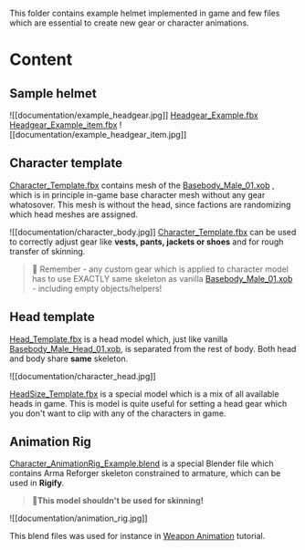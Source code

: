 This folder contains example helmet implemented in game and few files which are essential to create new gear or character animations.
# Content

## Sample helmet
 ![[documentation/example_headgear.jpg]]
[Headgear_Example.fbx](https://github.com/BohemiaInteractive/Arma-Reforger-Samples/blob/main/SampleMod_NewCharacter/Assets/Characters/SampleCharacter/Headgear_Example.fbx "Headgear_Example.fbx")
[Headgear_Example_item.fbx](https://github.com/BohemiaInteractive/Arma-Reforger-Samples/blob/main/SampleMod_NewCharacter/Assets/Characters/SampleCharacter/Headgear_Example_item.fbx "Headgear_Example_item.fbx") 
![[documentation/example_headgear_item.jpg]]

## Character template
[Character_Template.fbx](https://github.com/BohemiaInteractive/Arma-Reforger-Samples/blob/main/SampleMod_NewCharacter/Assets/Characters/SampleCharacter/Character_Template.fbx "Character_Template.fbx")  contains mesh of the [Basebody_Male_01.xob](https://enfusionengine.com/api/redirect?to=enfusion://ResourceManager/~ArmaReforger:Assets/Characters/Basebody/Basebody_Male_01.xob) , which is in principle in-game base character mesh without any gear whatosover. This mesh is without the head, since factions are randomizing which head meshes are assigned.

![[documentation/character_body.jpg]]
[Character_Template.fbx](https://github.com/BohemiaInteractive/Arma-Reforger-Samples/blob/main/SampleMod_NewCharacter/Assets/Characters/SampleCharacter/Character_Template.fbx "Character_Template.fbx")  can be used to correctly adjust gear like **vests, pants, jackets or shoes** and for rough transfer of skinning.

>📝 Remember - any custom gear which is applied to character model has to use EXACTLY same skeleton as vanilla [Basebody_Male_01.xob](https://enfusionengine.com/api/redirect?to=enfusion://ResourceManager/~ArmaReforger:Assets/Characters/Basebody/Basebody_Male_01.xob)  - including empty objects/helpers! 

## Head template

[Head_Template.fbx](https://github.com/BohemiaInteractive/Arma-Reforger-Samples/blob/main/SampleMod_NewCharacter/Assets/Characters/SampleCharacter/Head_Template.fbx "Head_Template.fbx")  is a head model which, just like vanilla [Basebody_Male_Head_01.xob](https://enfusionengine.com/api/redirect?to=enfusion://ResourceManager/~ArmaReforger:Assets/Characters/Basebody/Basebody_Male_Head_01.xob), is separated from the rest of body. Both head and body share **same** skeleton.

![[documentation/character_head.jpg]]

[HeadSize_Template.fbx](https://github.com/BohemiaInteractive/Arma-Reforger-Samples/blob/main/SampleMod_NewCharacter/Assets/Characters/SampleCharacter/HeadSize_Template.fbx "HeadSize_Template.fbx") is a special model which is a mix of all available heads in game. This is model is quite useful for setting a head gear which you don't want to clip with any of the characters in game. 

## Animation Rig

[Character_AnimationRig_Example.blend](https://github.com/BohemiaInteractive/Arma-Reforger-Samples/blob/main/SampleMod_NewCharacter/Assets/Characters/SampleCharacter/Character_AnimationRig_Example.blend "Character_AnimationRig_Example.blend") is a special Blender file which contains Arma Reforger skeleton constrained to armature, which can be used in **Rigify**. 
>🚨**This model shouldn't be used for skinning!**

![[documentation/animation_rig.jpg]]

This blend files was used for instance in [Weapon Animation](https://community.bistudio.com/wiki/Arma_Reforger:Weapon_Animation "Arma Reforger:Weapon Animation") tutorial.